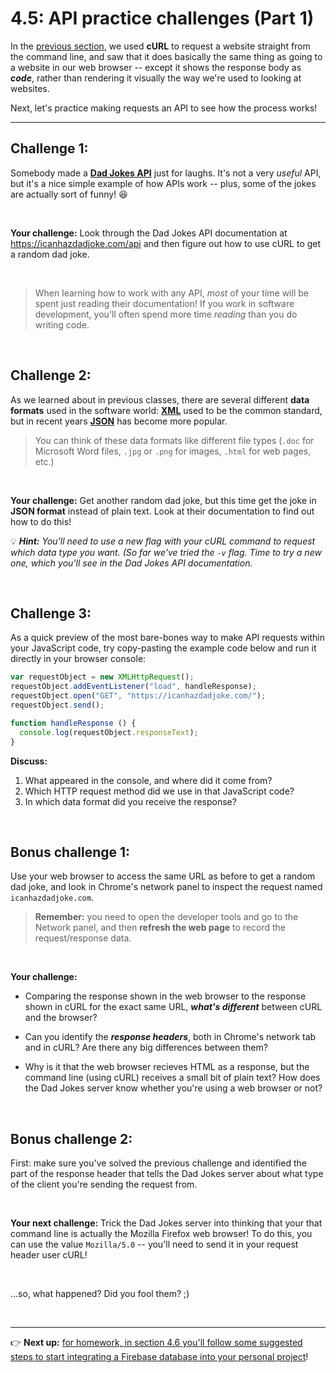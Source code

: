 # 4.5: API practice challenges (Part 1)

In the [previous section](https://github.com/LearningNerd/intro-apis-workshop/blob/master/curl-intro.md), we used **cURL** to request a website straight from the command line, and saw that it does basically the same thing as going to a website in our web browser -- except it shows the response body as ***code***, rather than rendering it visually the way we're used to looking at websites.

Next, let's practice making requests an API to see how the process works!

<hr/>

## Challenge 1:

Somebody made a [**Dad Jokes API**](https://icanhazdadjoke.com/api) just for laughs. It's not a very *useful* API, but it's a nice simple example of how APIs work -- plus, some of the jokes are actually sort of funny! :laughing:

<br/>

**Your challenge:** Look through the Dad Jokes API documentation at https://icanhazdadjoke.com/api and then figure out how to use cURL to get a random dad joke.

<br/>

  > When learning how to work with any API, *most* of your time will be spent just reading their documentation! If you work in software development, you'll often spend more time *reading* than you do writing code.

<br/>

## Challenge 2:

As we learned about in previous classes, there are several different **data formats** used in the software world: [**XML**](https://en.wikipedia.org/wiki/XML) used to be the common standard, but in recent years [**JSON**](https://en.wikipedia.org/wiki/JSON) has become more popular.

  > You can think of these data formats like different file types (`.doc` for Microsoft Word files, `.jpg` or `.png` for images, `.html` for web pages, etc.)

<br/>

**Your challenge:** Get another random dad joke, but this time get the joke in **JSON format** instead of plain text. Look at their documentation to find out how to do this!

:bulb: ***Hint:** You'll need to use a new flag with your cURL command to request which data type you want. (So far we've tried the `-v` flag. Time to try a new one, which you'll see in the Dad Jokes API documentation.*

<br/>

## Challenge 3: 

As a quick preview of the most bare-bones way to make API requests within your JavaScript code, try copy-pasting the example code below and run it directly in your browser console:

```javascript
var requestObject = new XMLHttpRequest();
requestObject.addEventListener("load", handleResponse);
requestObject.open("GET", "https://icanhazdadjoke.com/");
requestObject.send();

function handleResponse () {
  console.log(requestObject.responseText);
}
```

**Discuss:**

  1. What appeared in the console, and where did it come from?
  2. Which HTTP request method did we use in that JavaScript code?
  3. In which data format did you receive the response?
  
<br/>

## Bonus challenge 1:

Use your web browser to access the same URL as before to get a random dad joke, and look in Chrome's network panel to inspect the request named `icanhazdadjoke.com`.

  > **Remember:** you need to open the developer tools and go to the Network panel, and then **refresh the web page** to record the request/response data.

<br/>

**Your challenge:**

  - Comparing the response shown in the web browser to the response shown in cURL for the exact same URL, ***what's different*** between cURL and the browser?
  
  - Can you identify the ***response headers***, both in Chrome's network tab and in cURL? Are there any big differences between them? 
  
  - Why is it that the web browser recieves HTML as a response, but the command line (using cURL) receives a small bit of plain text? How does the Dad Jokes server know whether you're using a web browser or not?

<br/>


## Bonus challenge 2:

First: make sure you've solved the previous challenge and identified the part of the response header that tells the Dad Jokes server about what type of the client you're sending the request from.

<br/>

**Your next challenge:** Trick the Dad Jokes server into thinking that your that command line is actually the Mozilla Firefox web browser! To do this, you can use the value `Mozilla/5.0` -- you'll need to send it in your request header user cURL!

<br/>

...so, what happened? Did you fool them? ;)

<br/>
<hr/>

:point_right: **Next up:** [for homework, in section 4.6 you'll follow some suggested steps to start integrating a Firebase database into your personal project](https://github.com/LearnTeachCode/intro-javascript-class/blob/may-2018-int/week-4/4-6-project-homework-firebase.md)!

